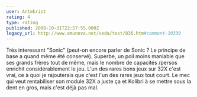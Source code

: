 ```yaml
---
user: Antekrist
rating: 4
type: rating
published: 2008-10-31T22:57:55.000Z
legacy_url: http://www.emunova.net/veda/test/836.htm#comment-10339
---
```

Très interessant "Sonic" (peut-on encore parler de Sonic ? Le principe de base a quand même été conservé). Superbe, un poil moins maniable que ses grands frères tout de même, mais le nombre de capacités /persos enrichit considérablement le jeu.
L'un des rares bons jeux sur 32X c'est vrai, ce à quoi je rajouterais que c'est l'un des rares jeux tout court. Le mec qui veut rentabiliser son module 32X a juste ça et Kolibri à se mettre sous la dent en gros, mais c'est déjà pas mal.